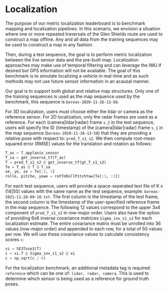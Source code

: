 # Localization

The purpose of our metric localization leaderboard is to benchmark mapping and localization pipelines. In this scenario, we envision a situation where one or more repeated traversals of the Glen Shields route are used to construct a map offline. Any and all data from the training sequences may be used to construct a map in any fashion.

Then, during a test sequence, the goal is to perform metric localization between the live sensor data and the pre-built map. Localization approaches may make use of temporal filtering and can leverage the IMU if desired but GPS information will not be available. The goal of this benchmark is to simulate localizing a vehicle in real-time and as such methods may not use future sensor information in an acausal manner.

Our goal is to support both global and relative map structures. Only one of the training sequences is used as the map sequence used by the benchmark, this sequence is `boreas-2020-11-26-13-58`.

For 3D localization, users must choose either the lidar or camera as the reference sensor. For 2D localization, only the radar frames are used as a reference. For each (camera|lidar|radar) frame `s_2` in the test sequence, users will specify the ID (timestamp) of the (camera|lidar|radar) frame `s_1` in the map sequence (`boreas-2020-11-26-13-58`) that they are providing a relative pose with respect to: `pred_T_s1_s2`. We then compute root-mean squared error (RMSE) values for the translation and rotation as follows:

```Python
T_as = T_applanix_sensor
T_sa = get_inverse_tf(T_as)
T = pred_T_s1_s2 @ get_inverse_tf(gt_T_s1_s2)
Te = T_as @ T @ T_sa
xe, ye, ze = Te[:3, 3]
rolle, pitche, yawe = rotToRollPitchYaw(Te[:3, :3])
```

For each test sequence, users will provide a space-seperated text file of K x (14|50) values with the same name as the test sequence, example: `boreas-2021-11-28-09-18.txt`. The first column is the timestamp of the test frame, the second column is the timestamp of the user-specified reference frame in the map sequence. The following 12 values correspond to the upper 3x4 component of `pred_T_s1_s2` in row-major order. Users also have the option of providing 6x6 inverse covariance matrices `Sigma_inv_s1_s2` for each localization estimate. The entire covariance matrix must be unrolled into 36 values (row-major order) and appended to each row, for a total of 50 values per row. We will use these covariance values to calculate consistency scores `c`:

```Python
xi = SE3Tose3(T)
c = xi.T @ Sigma_inv_s1_s2 @ xi
c = np.sqrt(c / 6)
```

For the localization benchmark, an additional metadata tag is required: `reference` which can be one of: `lidar, radar, camera`. This is used to determine which sensor is being used as a reference for ground truth poses.
